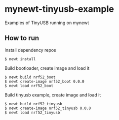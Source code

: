 # mynewt-tinyusb-example
Examples of TinyUSB running on mynewt

## How to run

Install dependency repos

```
$ newt install
```

Build bootloader, create image and load it

```
$ newt build nrf52_boot
$ newt create-image nrf52_boot 0.0.0
$ newt load nrf52_boot
```

Build tinyusb example, create image and load it

```
$ newt build nrf52_tinyusb
$ newt create-image nrf52_tinyusb 0.0.0
$ newt load nrf52_tinyusb
```
